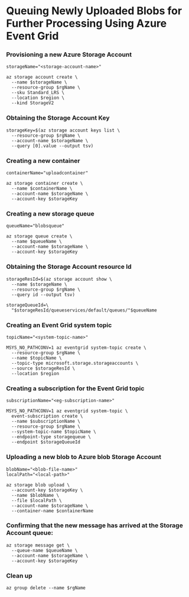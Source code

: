 # Queuing Newly Uploaded Blobs for Further Processing Using Azure Event Grid


### Provisioning a new Azure Storage Account
```
storageName="<storage-account-name>"

az storage account create \
  --name $storageName \
  --resource-group $rgName \
  --sku Standard_LRS \
  --location $region \
  --kind StorageV2
```

### Obtaining the Storage Account Key
```
storageKey=$(az storage account keys list \
  --resource-group $rgName \
  --account-name $storageName \
  --query [0].value --output tsv)
```

### Creating a new container
```
containerName="uploadcontainer"

az storage container create \
  --name $containerName \
  --account-name $storageName \
  --account-key $storageKey
```

### Creating a new storage queue
```
queueName="blobsqueue"

az storage queue create \
  --name $queueName \
  --account-name $storageName \
  --account-key $storageKey
```

### Obtaining the Storage Account resource Id
```
storageResId=$(az storage account show \
  --name $storageName \
  --resource-group $rgName \
  --query id --output tsv)

storageQueueId=\
  "$storageResId/queueservices/default/queues/"$queueName
```

### Creating an Event Grid system topic
```
topicName="<system-topic-name>"

MSYS_NO_PATHCONV=1 az eventgrid system-topic create \
  --resource-group $rgName \
  --name $topicName \
  --topic-type microsoft.storage.storageaccounts \
  --source $storageResId \
  --location $region
```

### Creating a subscription for the Event Grid topic
```
subscriptionName="<eg-subscription-name>"

MSYS_NO_PATHCONV=1 az eventgrid system-topic \
  event-subscription create \
  --name $subscriptionName \
  --resource-group $rgName \
  --system-topic-name $topicName \
  --endpoint-type storagequeue \
  --endpoint $storageQueueId
```

### Uploading a new blob to Azure blob Storage Account
```
blobName="<blob-file-name>"
localPath="<local-path>"

az storage blob upload \
  --account-key $storageKey \
  --name $blobName \
  --file $localPath \
  --account-name $storageName \
  --container-name $containerName
```

### Confirming that the new message has arrived at the Storage Account queue:
```
az storage message get \
  --queue-name $queueName \
  --account-name $storageName \
  --account-key $storageKey
```

### Clean up
```
az group delete --name $rgName
```